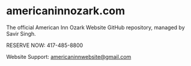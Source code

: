 # americaninnozark.com

The official American Inn Ozark Website GitHub repository, managed by Savir Singh.

RESERVE NOW: 417-485-8800

Website Support: americaninnwebsite@gmail.com
